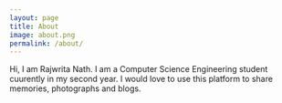 ```yaml
---
layout: page
title: About
image: about.png
permalink: /about/
---
```


Hi, I am Rajwrita Nath. I am a Computer Science Engineering student cuurently in my second year. I would love to use this platform to share memories, photographs and blogs.

